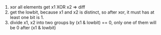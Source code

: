 1. xor all elements get x1 XOR x2 => diff
2. get the lowbit, because x1 and x2 is distinct, so after xor, it must has at least one bit is 1.
3. divide x1, x2 into two groups by (x1 & lowbit) == 0, only one of them will be 0 after  (x1 & lowbit)

